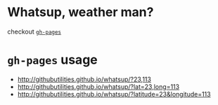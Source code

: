 # Whatsup, weather man?

checkout [`gh-pages`](http://githubutilities.github.io/whatsup/)

# `gh-pages` usage

* http://githubutilities.github.io/whatsup/?23,113
* http://githubutilities.github.io/whatsup/?lat=23,long=113
* http://githubutilities.github.io/whatsup/?latitude=23&longitude=113
